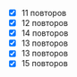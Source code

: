 - [x] 11 повторов
- [x] 12 повторов
- [x] 14 повторов 
- [x] 13 повторов
- [x] 13 повторов
- [x] 15 повторов